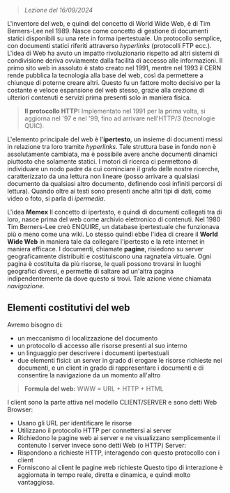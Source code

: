  > *Lezione del 16/09/2024*

L'inventore del web, e quindi del concetto di World Wide Web, è di Tim Berners-Lee nel 1989. Nasce come concetto di gestione di documenti statici disponibili su una rete in forma ipertestuale. Un protocollo semplice, con documenti statici riferiti attraverso _hyperlinks_ (protocolli FTP ecc.). L'idea di Web ha avuto un impatto rivoluzionario rispetto ad altri sistemi di condivisione deriva ovviamente dalla facilità di accesso alle informazioni.
Il primo sito web in assoluto è stato creato nel 1991, mentre nel 1993 il CERN rende pubblica la tecnologia alla base del web, così da permettere a chiunque di poterne creare altri. Questo fu un fattore molto decisivo per la costante e veloce espansione del web stesso, grazie alla crezione di ulteriori contenuti e servizi prima presenti solo in maniera fisica.

> **Il protocollo HTTP:** Implementato nel 1991 per la prima volta, si aggiorna nel '97 e nel '99, fino ad arrivare nell'HTTP/3 (tecnologie QUIC).

L'elemento principale del web è l'**ipertesto**, un insieme di documenti messi in relazione tra loro tramite _hyperlinks_. Tale struttura base in fondo non è assolutamente cambiata, ma è possibile avere anche documenti dinamici piuttosto che solamente statici.
I motori di ricerca ci permettono di individuare un nodo padre da cui cominciare il grafo delle nostre ricerche, caratterizzato da una lettura non lineare (posso arrivare a qualsiasi documento da qualsiasi altro documento, definendo così infiniti percorsi di lettura).
Quando oltre ai testi sono presenti anche altri tipi di dati, come video o foto, si parla di _ipermedia_.

L'idea **Memex**
Il concetto di ipertesto, e quindi di documenti collegati tra di loro, nasce prima del web come archivio elettronico di contenuti. Nel 1980 Tim Berners-Lee creò ENQUIRE, un database ipertestuale che funzionava più o meno come una wiki.
Lo stesso quindi ebbe l'idea di creare il **World Wide Web** in maniera tale da collegare l'ipertesto e la rete internet in maniera efficace.
I documenti, chiamate **pagine**, risiedono su server geograficamente distribuiti e costituiscono una ragnatela virtuale. Ogni pagina è costituita da più risorse, le quali possono trovarsi in luoghi geografici diversi, e permette di saltare ad un'altra pagina indipendentemente da dove questo si trovi. Tale azione viene chiamata _navigazione_.

## Elementi costitutivi del web
Avremo bisogno di:
- un meccanismo di localizzazione del documento
- un protocollo di accesso alle risorse presenti al suo interno
- un linguaggio per descrivere i documenti ipertestuali
- due elementi fisici: un server in grado di erogare le risorse richieste nei documenti, e un client in grado di rappresentare i documenti e di consentire la navigazione da un momento all'altro

> **Formula del web:** WWW = URL + HTTP + HTML

I client sono la parte attiva nel modello CLIENT/SERVER e sono detti Web Browser:
- Usano gli URL per identificare le risorse
- Utilizzano il protocollo HTTP per connettersi ai server
- Richiedono le pagine web ai server e ne visualizzano semplicemente il contenuto
I server invece sono detti Web (o HTTP) Server:
- Rispondono a richieste HTTP, interagendo con questo protocollo con i client
- Forniscono ai client le pagine web richieste
Questo tipo di interazione è aggiornata in tempo reale, diretta e dinamica, e quindi molto vantaggiosa.